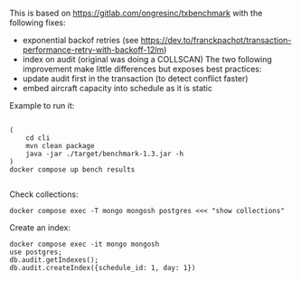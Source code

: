 This is based on https://gitlab.com/ongresinc/txbenchmark with the following fixes:
- exponential backof retries (see https://dev.to/franckpachot/transaction-performance-retry-with-backoff-12lm)
- index on audit (original was doing a COLLSCAN)
The two following improvement make little differences but exposes best practices:
- update audit first in the transaction (to detect conflict faster)
- embed aircraft capacity into schedule as it is static

Example to run it:
```

(
    cd cli
    mvn clean package
    java -jar ./target/benchmark-1.3.jar -h
)
docker compose up bench results


```

Check collections:
```
docker compose exec -T mongo mongosh postgres <<< "show collections"
```

Create an index:
```
docker compose exec -it mongo mongosh
use postgres;
db.audit.getIndexes();
db.audit.createIndex({schedule_id: 1, day: 1})  
```


